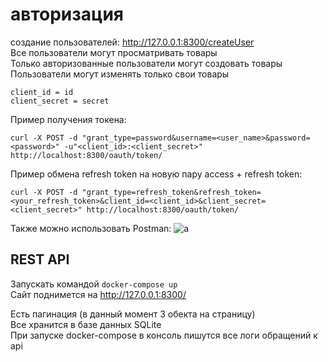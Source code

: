 # авторизация  
создание пользователей: http://127.0.0.1:8300/createUser  
Все пользователи могут просматривать товары  
Только авторизованные пользователи могут создовать товары  
Пользователи могут изменять только свои товары  
```
client_id = id  
client_secret = secret  
```
Пример получения токена:  
```
curl -X POST -d "grant_type=password&username=<user_name>&password=<password>" -u"<client_id>:<client_secret>" http://localhost:8300/oauth/token/
```
Пример обмена refresh token на новую пару access + refresh token:  
```
curl -X POST -d "grant_type=refresh_token&refresh_token=<your_refresh_token>&client_id=<client_id>&client_secret=<client_secret>" http://localhost:8300/oauth/token/
```
Также можно использовать Postman: ![a](https://i.ibb.co/3MXSN0y/10.png)

## REST API

Запускать командой `docker-compose up`  
Сайт поднимется на  http://127.0.0.1:8300/  

Есть пагинация (в данный момент 3 обекта на страницу)  
Все хранится в базе данных SQLite  
При запуске docker-compose в консоль пишутся все логи обращений к api
